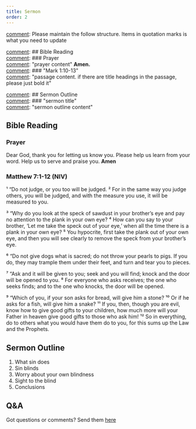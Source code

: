 ```yaml
---
title: Sermon 
order: 2
---
```


[comment]: Please maintain the follow structure. Items in quotation marks is what you need to update

[comment]: ## Bible Reading  
[comment]: ### Prayer  
[comment]: "prayer content"  **Amen.**  
[comment]:  ### "Mark 1:10-13"  
[comment]: "passage content. if there are title headings in the passage, please just bold it"  

[comment]: ## Sermon Outline  
[comment]: ### "sermon title"  
[comment]: "sermon outline content"  

[comment]: ------------------------------------------------------------------------------------
## Bible Reading
### Prayer
Dear God, thank you for letting us know you. Please help us learn from your word. Help us to serve and praise you. **Amen**

### Matthew 7:1-12 (NIV)
¹ “Do not judge, or you too will be judged. ² For in the same way you judge others, you will be judged, and with the measure you use, it will be measured to you.

³ “Why do you look at the speck of sawdust in your brother’s eye and pay no attention to the plank in your own eye? ⁴ How can you say to your brother, ‘Let me take the speck out of your eye,’ when all the time there is a plank in your own eye? ⁵ You hypocrite, first take the plank out of your own eye, and then you will see clearly to remove the speck from your brother’s eye.

⁶ “Do not give dogs what is sacred; do not throw your pearls to pigs. If you do, they may trample them under their feet, and turn and tear you to pieces.

⁷ “Ask and it will be given to you; seek and you will find; knock and the door will be opened to you. ⁸ For everyone who asks receives; the one who seeks finds; and to the one who knocks, the door will be opened.

⁹ “Which of you, if your son asks for bread, will give him a stone? ¹⁰ Or if he asks for a fish, will give him a snake? ¹¹ If you, then, though you are evil, know how to give good gifts to your children, how much more will your Father in heaven give good gifts to those who ask him! ¹² So in everything, do to others what you would have them do to you, for this sums up the Law and the Prophets.




## Sermon Outline

1. What sin does 
2. Sin blinds 
3. Worry about your own blindness 
4. Sight to the blind 
5. Conclusions 



## Q&A
Got questions or comments? Send them [here](https://tinyurl.com/SGHACQuestionsAnswers)
